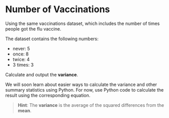 # Number of Vaccinations

Using the same vaccinations dataset, which includes the number of times people got the flu vaccine.

The dataset contains the following numbers:
- never: 5
- once: 8
- twice: 4
- 3 times: 3

Calculate and output the **variance**.

We will soon learn about easier ways to calculate the variance and other summary statistics using Python. For now, use Python code to calculate the result using the corresponding equation.

>**Hint**: The **variance** is the average of the squared differences from the **mean**.